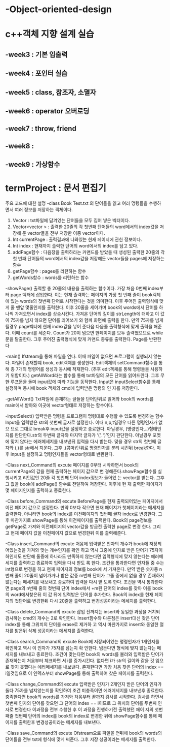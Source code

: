 # -Object-oriented-design
# c++객체 지향 설계 실습
## -week3 : 기본 입출력
## -week4 : 포인터 실습
## -week5 : class, 참조자, 소멸자
## -week6 : operator 오버로딩
## -week7 : throw, friend
## -week8 :
## -week9 : 가상함수


# termProject : 문서 편집기

주요 코드에 대한 설명
-class Book
Test.txt 의 단어들을 읽고 여러 명령들을 수행하면서 여러 정보를 저장하는 객체이다.
1. Vector<string> : txt파일에 담겨있는 단어들을 모두 집어 넣은 벡터이다.
2. Vector<vector<int> > : 출력한 20줄의 각 첫번째 단어들의 word에서의 index값을 저장해
둔 vector들을 전부 저장한 이중 vector이다.
3. Int currentPage : 출력결과에 나와있는 현재 페이지에 관한 정보이다.
4. Int index : 현재까지 출력한 단어의 word에서의 index를 담고 있다.
5. addPage함수 : 다음장을 출력하라는 커맨드를 받았을 때 생성된 출력한 20줄의 각 첫
번째 단어들의 word에서의 index값을 저장해둔 vector들을 pages에 저장하는 함수
6. getPage함수 : pages를 리턴하는 함수
7. getWords함수 : words를 리턴하는 함수


-showPage()
출력할 총 20줄의 내용을 출력하는 함수이다.
가장 처음 0번째 index부터 page 벡터에 삽입한다. 이는 현재 출력하는 페이지의 가장 첫
번째 줄이 book객체에 있는 words의 첫번째 단어로 시작한다는 것을 의미한다.
이후 주어진 출력형식에 맞게 줄 맨앞 몇줄인지를 출력한다.
이후 20줄을 세어가며 book의 words에서 단어를 하나씩 가져오면서 index를 상승시킨다.
가져온 단어의 길이를 strLength에 더하고 이 값이 75자를 넘지 않으면 단어를 띄어쓰기
와 함께 화면에 출력을 한다. 만약 75자를 넘게 될경우 page벡터에 현재 index값을 넣어
준다음 다음줄 출력형식에 맞게 출력을 해준다. 이때 count를 세준다.
Count가 20이 넘으면 한페이지를 모두 출력했으므로 while문을 탈출한다.
그후 주어진 출력형식에 맞게 커맨드 종류를 출력한다.
Page를 반환한다


-main()
Ifstream을 통해 파일을 연다. 이때 파일이 없으면 프로그램이 실행되지 않는다.
파일이 존재할떄 book, edit객체를 생성한다.
Edit객체의 setCommand함수를 통해 총 7개의 명령어를 생성과 동시에 적재한다.
(추후 edit객체를 통해 명령들을 사용하기 위함이다.)
getAllWord라는 함수를 통해 txt파일의 모든 단어를 읽어드린다.
그후 무한 루프문을 돌며 input값에 따라 기능을 동작한다.
Input은 inputSelect함수를 통해 설정하며 동시에 book 객체의 cmd에 입력받은 명령의 인
자를 저장한다.


-getAllWord()
Txt파일에 존재하는 글들을 단어단위로 읽어와 book의 words를 main에서 받아와 이곳에
vector형태로 저장하는 함수이다.


-inputSelect()
입력받은 명령을 프로그램이 명령대로 수행할 수 있도록 변경하는 함수
Input을 입력받은 str의 첫번째 글자로 설정한다. 이때 n,p,t일경우 다른 명령인자가 없으
므로 그대로 break후 input값을 설정하고 종료한다.
아닐경우, (명령인자,..)형태인지를 판단한다.str의 두번째 글자와 마지막 글자가 ‘(‘, ‘)’인지
판단한다. 아닐경우 포멧에 맞지 않다는 에러메세지를 내보낸뒤 입력을 다시 받는다.
맞을 경우 str의 첫번째 글자와 (,)를 str에서 지운다.
그후 ,(콤마)단위로 명령인자를 분리 시킨뒤 break한다.
이후 input을 설정하고 명령인자들을 vector형태로 반환한다.


-Class next_Command의 excute
페이지를 0부터 시작하면서 book의 currentPage의 값을 현재 출력하는 페이지 값으로 변
경해준다.showPage함수를 실행시키고 리턴값인 20줄 각 첫번째 단어 index정보가 들어있
는 vector를 받는다. 그후 그 값을 book에 addPage() 함수로 전달하여 저장한다. 이후에 현
재 출력한 페이지가 몇 페이지인지를 출력하고 종료한다.


-Class before_Command의 excute
BeforePage를 현재 출력되어있는 페이지에서 이전 페이지 값으로 설정한다.
만약 0보다 작으면 현재 페이지가 첫페이지라는 메세지를 출력한다.
아니라면 book의 index를 이전페이지의 첫번째 글자 index로 변경한다.
그 후 마찬가지로 showPage를 통해 이전페이지를 출력한다.
Book의 page정보를 getPage로 가져와 이전페이지의 vector값을 방금전 출력한 page로 변경
한다. 그리고 현재 페이지 값을 이전페이지 값으로 변경한뒤 이를 출력해준다.


-Class insert_Command의 excute
처음에 입력받은 인자의 개수가 book에 저장되어있는것을 가져와 맞는 개수인지를 확인
하고 역시 그중에 인자로 받은 단어가 75자이하인지도 판단해 둘중에 하나라도 만족하지
않는다면 입력형식에 맞지 않는다는 에러메세지를 출력하고 종료하여 입력을 다시 받도
록 한다.
조건을 통과한다면 인자들 중 수는 int형으로 변경을 하고 현재 페이지의 정보를 book에
서 가져온다. 만약 받은 숫자중 n번째 줄이 20줄이 넘어가거나 받은 값중 m번째 단어가
그줄 중에서 없을 경우 존재하지 않는다는 메세지를 내보내고 종료하여 입력을 다시 받
도록 한다.
조건을 역시 통과한다면 page의 n번째 줄의 첫번째 단어 index에서 +m된 단어의 index를
찾아 이를 book의 word에서찾은뒤 이 값 뒤에 입력받은 단어를 추가한다.
Book의 index를 현재 페이지의 첫단어로 변경한뒤 다시 20줄을 출력하고 변경성공이라는
메세지를 출력한다.


-Class delete_Command의 excute
삽입 전까지는 insert와 동일한 과정을 거치되 검사하는 cmd의 개수는 2로 확인한다.
Insert함수와 다른점은 insert대신 찾은 단어 index를 통해 그위치의 단어를 erase로 제거하
고 역시 마찬가지로 insert와 동일한 절차를 밟은뒤 삭제 성공이라는 메세지를 출력한다.


-Class search_Command의 excute
Book에 저장되어있는 명령인자가 1개인지를 확인하고 역시 이 인자가 75자를 넘는지 확
인한다. 넘든다면 형식에 맞지 않는다는 메세지를 내보내고 종료한다.
조건이 맞는다면 book의 words를 불러와 입력받은 단어가 존재하는지 처음부터 체크하면
서 i를 증가시킨다. 없다면 i가 str의 길이와 같을 것 임으로 찾지 못했다는 에러메세지를
내보낸다.
존재한다면 가장 처음 찾은 단어의 index == i일것임으로 이 인덱스부터 showPage를 통해
출력하여 찾은 페이지를 출력한다.


-Class change_Command의 excute
입력받은 인자가 2개인지 받은 단어의 인자가 둘다 75자를 넘지않는지를 확인하여 조건
미충족이면 에러메세지를 내보낸후 종료한다.
충족한다면 book의 words를 가져와 처음부터 끝까지 검사를 시작한다.
검사를 하면서 첫번째 인자의 단어를 찾으면 그 단어의 index == i이므로 그 위치의 단어를
두번째 인자로 변경한다 이과정을 전부 수행한 후 이 과정을 진행하기전 출력했던 페이
지의 첫번째줄 첫번째 단어의 index를 book의 index로 변경한 뒤에 showPage함수를 통해
페이지를 출력한후 변경성공이라는 메세지를 내보낸다.


-Class save_Command의 excute
Ofstream으로 파일을 연뒤에 book의 words의 단어들을 전부 txt에 형식에 맞게 써준다.
그후 저장 성공이라는 메세지를 출력한다.



